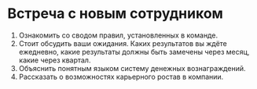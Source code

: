 # Встреча с новым сотрудником

1. Ознакомить со сводом правил, установленных в команде.
2. Стоит обсудить ваши ожидания. Каких результатов вы ждёте ежедневно, какие результаты должны быть замечены через месяц, какие через квартал.
3. Объяснить понятным языком систему денежных вознаграждений.
4. Рассказать о возможностях карьерного ростав в компании.
